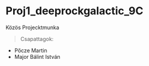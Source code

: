 # Proj1_deeprockgalactic_9C
Közös Projecktmunka
> Csapattagok:
 - Pőcze Martin
 - Major Bálint István
